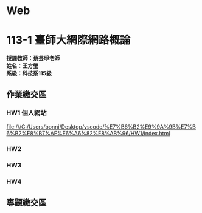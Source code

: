 # Web
# 113-1 臺師大網際網路概論
__授課教師：蔡芸琤老師__    
__姓名：王方瑩__    
__系級：科技系115級__  
  
## 作業繳交區  
### HW1 個人網站 
<file:///C:/Users/bonni/Desktop/vscode/%E7%B6%B2%E9%9A%9B%E7%B6%B2%E8%B7%AF%E6%A6%82%E8%AB%96/HW1/index.html>
### HW2
### HW3
### HW4  
  
## 專題繳交區  

